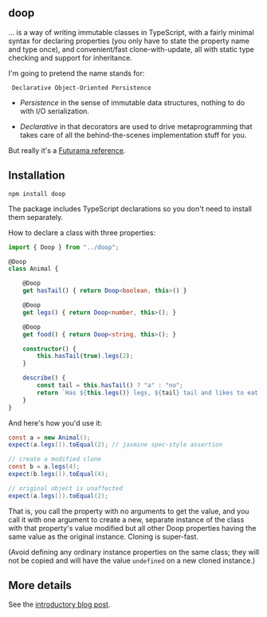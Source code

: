 ## doop

... is a way of writing immutable classes in TypeScript, with a fairly minimal syntax for declaring properties (you only have to state the property name and type once), and convenient/fast clone-with-update, all with static type checking and support for inheritance.

I'm going to pretend the name stands for:

     Declarative Object-Oriented Persistence

* *Persistence* in the sense of immutable data structures, nothing to do with
I/O serialization.

* *Declarative* in that decorators are used to drive metaprogramming that takes
care of all the behind-the-scenes implementation stuff for you.

But really it's a [Futurama reference](http://futurama.wikia.com/wiki/Democratic_Order_of_Planets).

## Installation

    npm install doop

The package includes TypeScript declarations so you don't need to install them separately.

How to declare a class with three properties:

```typescript
import { Doop } from "../doop";

@Doop
class Animal {

    @Doop
    get hasTail() { return Doop<boolean, this>() }

    @Doop
    get legs() { return Doop<number, this>(); }

    @Doop
    get food() { return Doop<string, this>(); }

    constructor() {
        this.hasTail(true).legs(2);
    }

    describe() {
        const tail = this.hasTail() ? "a" : "no";
        return `Has ${this.legs()} legs, ${tail} tail and likes to eat ${this.food()}.`;
    }
}
```

And here's how you'd use it:

```java
const a = new Animal();
expect(a.legs()).toEqual(2); // jasmine spec-style assertion

// create a modified clone
const b = a.legs(4);
expect(b.legs()).toEqual(4);

// original object is unaffected
expect(a.legs()).toEqual(2);
```

That is, you call the property with no arguments to get the value, and you call it with one argument to create a new, separate instance of the class with that property's value modified but all other Doop properties having the same value as the original instance. Cloning is super-fast.

(Avoid defining any ordinary instance properties on the same class; they will not be copied and will have the value `undefined` on a new cloned instance.)

## More details

See the [introductory blog post](https://smellegantcode.wordpress.com/2016/03/07/doop-immutable-classes-for-typescript/).
